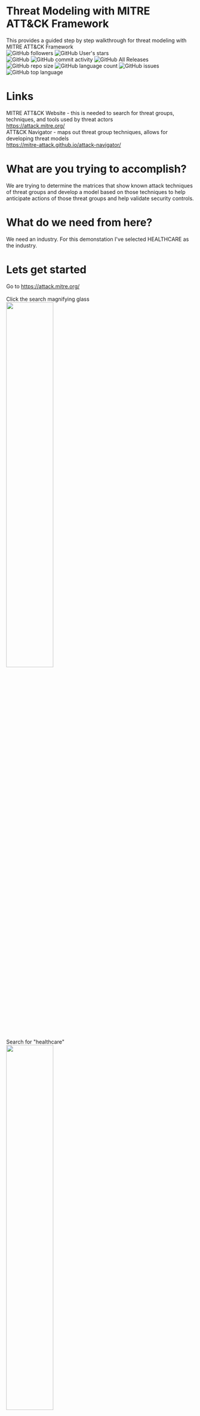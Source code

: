 # Threat Modeling with MITRE ATT&CK Framework 
This provides a guided step by step walkthrough for threat modeling with MITRE ATT&amp;CK Framework<BR />
<img alt="GitHub followers" src="https://img.shields.io/github/followers/bvoris?style=social">
<img alt="GitHub User's stars" src="https://img.shields.io/github/stars/bvoris?style=social"><BR />
<img alt="GitHub" src="https://img.shields.io/github/license/bvoris/mitreattackthreatmodeling">
<img alt="GitHub commit activity" src="https://img.shields.io/github/commit-activity/m/bvoris/mitreattackthreatmodeling">
<img alt="GitHub All Releases" src="https://img.shields.io/github/downloads/bvoris/mitreattackthreatmodeling/total">
<img alt="GitHub repo size" src="https://img.shields.io/github/repo-size/bvoris/mitreattackthreatmodeling">
<img alt="GitHub language count" src="https://img.shields.io/github/languages/count/bvoris/mitreattackthreatmodeling">
<img alt="GitHub issues" src="https://img.shields.io/github/issues/bvoris/mitreattackthreatmodeling">
<img alt="GitHub top language" src="https://img.shields.io/github/languages/top/bvoris/mitreattackthreatmodeling">


# Links
MITRE ATT&CK Website - this is needed to search for threat groups, techniques, and tools used by threat actors <BR />
https://attack.mitre.org/ <BR />
ATT&CK Navigator - maps out threat group techniques, allows for developing threat models <BR />
https://mitre-attack.github.io/attack-navigator/ <BR />

# What are you trying to accomplish?
We are trying to determine the matrices that show known attack techniques of threat groups and develop a model based on those techniques to help anticipate actions of those threat groups and help validate security controls.

# What do we need from here?
We need an industry. For this demonstation I've selected HEALTHCARE as the industry. <BR />

# Lets get started
Go to https://attack.mitre.org/<BR /><BR />
Click the search magnifying glass<BR />
<IMG SRC="https://github.com/bvoris/mitreattackthreatmodeling/blob/main/images/01search.png?raw=true" WIDTH=50% HEIGHT=50%><BR /><BR />
Search for "healthcare"<BR />
<IMG SRC="https://github.com/bvoris/mitreattackthreatmodeling/blob/main/images/02searchhealthcare.png?raw=true" WIDTH=50% HEIGHT=50%><BR /><BR />
For simplicity we will select two threat groups APT 40/Leviathan and APT 41<BR /><BR />
Now lets go to https://mitre-attack.github.io/attack-navigator/ <BR />
<IMG SRC="https://github.com/bvoris/mitreattackthreatmodeling/blob/main/images/03navigator.png?raw=true" WIDTH=50% HEIGHT=50%><BR /><BR />
Lets create a new layer<BR />
<IMG SRC="https://github.com/bvoris/mitreattackthreatmodeling/blob/main/images/04createnewlayer.png?raw=true" WIDTH=50% HEIGHT=50%><BR /><BR />
Select Enterprise under create new layer<BR />
<IMG SRC="https://github.com/bvoris/mitreattackthreatmodeling/blob/main/images/05selectenterpriseincreatenew%20layer.png?raw=true" WIDTH=50% HEIGHT=50%><BR /><BR />
Click on the layer and name it to the threat group<BR />
<IMG SRC="https://github.com/bvoris/mitreattackthreatmodeling/blob/main/images/06clicklayerintheupperleftandnamethelayer.png?raw=true" WIDTH=50% HEIGHT=50%><BR /><BR />
The change will be reflect in the layer name<BR />
<IMG SRC="https://github.com/bvoris/mitreattackthreatmodeling/blob/main/images/07layernamedAPT40.png?raw=true" WIDTH=50% HEIGHT=50%><BR /><BR />
Click the magnifying glass under selection controls<BR />
<IMG SRC="https://github.com/bvoris/mitreattackthreatmodeling/blob/main/images/08clickthemagnifyingglass.png?raw=true" WIDTH=50% HEIGHT=50%><BR /><BR />
Search for the Threat Group in the search field<BR />
<IMG SRC="https://github.com/bvoris/mitreattackthreatmodeling/blob/main/images/09clickselectnexttothethreatgroupname.png?raw=true" WIDTH=50% HEIGHT=50%><BR /><BR />
Click select next to the threat group<BR />
<IMG SRC="https://github.com/bvoris/mitreattackthreatmodeling/blob/main/images/09clickselectnexttothethreatgroupname.png?raw=true" WIDTH=50% HEIGHT=50%><BR /><BR />
Selected techniques should now appear highlighted<BR />
<IMG SRC="https://github.com/bvoris/mitreattackthreatmodeling/blob/main/images/10oncethethreatgrouphasbeenselectedtheywill%20behighlighted.png?raw=true" WIDTH=50% HEIGHT=50%><BR /><BR />
Now we want a bit more visibility in the techniques so we will select a color<BR />
<IMG SRC="https://github.com/bvoris/mitreattackthreatmodeling/blob/main/images/11undertechniquecontrolsselectacolor.png?raw=true" WIDTH=50% HEIGHT=50%><BR /><BR />
The attack techniques should now be colored.<BR />
<IMG SRC="https://github.com/bvoris/mitreattackthreatmodeling/blob/main/images/12allattacktechniquescolored.png?raw=true" WIDTH=50% HEIGHT=50%><BR /><BR />
Now we need to add a score to provide a value or weight to the attack techniques<BR />
<IMG SRC="https://github.com/bvoris/mitreattackthreatmodeling/blob/main/images/13clickscore.png?raw=true" WIDTH=50% HEIGHT=50%><BR /><BR />
Set the value for score to 1<BR />
<IMG SRC="https://github.com/bvoris/mitreattackthreatmodeling/blob/main/images/14score1.png?raw=true" WIDTH=50% HEIGHT=50%><BR /><BR />  

# We've added our first known threat group now we need to add more for the industry we selected.
For this exercise we will add one more, but keep in mind you can add as many as you need for your threat model.  

Lets add one more by clicking the + <BR />  
<IMG SRC="https://github.com/bvoris/mitreattackthreatmodeling/blob/main/images/15clickthe+tocreateanewtab.png?raw=true"><BR /><BR />
Lets creat a new layer<BR />
<IMG SRC="https://github.com/bvoris/mitreattackthreatmodeling/blob/main/images/16clickcreatenewlayer.png?raw=true" WIDTH=50% HEIGHT=50%><BR /><BR />
Click enterprise<BR />
<IMG SRC="https://github.com/bvoris/mitreattackthreatmodeling/blob/main/images/17clickenterprise.png?raw=true" WIDTH=50% HEIGHT=50%><BR /><BR />
Click Selection Controls magnifying glass and search for the threat group<BR />
<IMG SRC="https://github.com/bvoris/mitreattackthreatmodeling/blob/main/images/19clickselectioncontrolsmagnifyingglasssearchandselectthethreatgroup.png?raw=true" WIDTH=50% HEIGHT=50%><BR /><BR />

<BR /><BR />
## Connect with me at

<a href="https://twitter.com/HMInfoSecViking?ref_src=twsrc%5Etfw"><IMG SRC="https://github.com/bvoris/bvoris/blob/master/twitter.jpg" WIDTH=10% HEIGHT=10%></a>

<a href="https://www.linkedin.com/in/brad-voris" target="_blank"><IMG SRC="https://github.com/bvoris/bvoris/blob/master/linkedin.png" WIDTH=10% HEIGHT=4% ALIGN=RIGHT></a>

<BR /><BR />
<BR /><BR />

<A HREF="https://www.victimoftechnology.com">Victim Of Technology<A />
<BR /><BR />
<A HREF="https://www.cyberforgesecurity.com">Cyber Forge Security, Inc.<A />
<BR /><BR />
